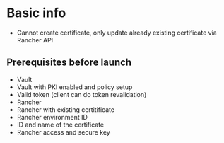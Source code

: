 # Basic info

- Cannot create certificate, only update already existing certificate via Rancher API

## Prerequisites before launch
- Vault
 - Vault with PKI enabled and policy setup
 - Valid token (client can do token revalidation)
- Rancher
 - Rancher with existing certitificate
 - Rancher environment ID
 - ID and name of the certificate
 - Rancher access and secure key
